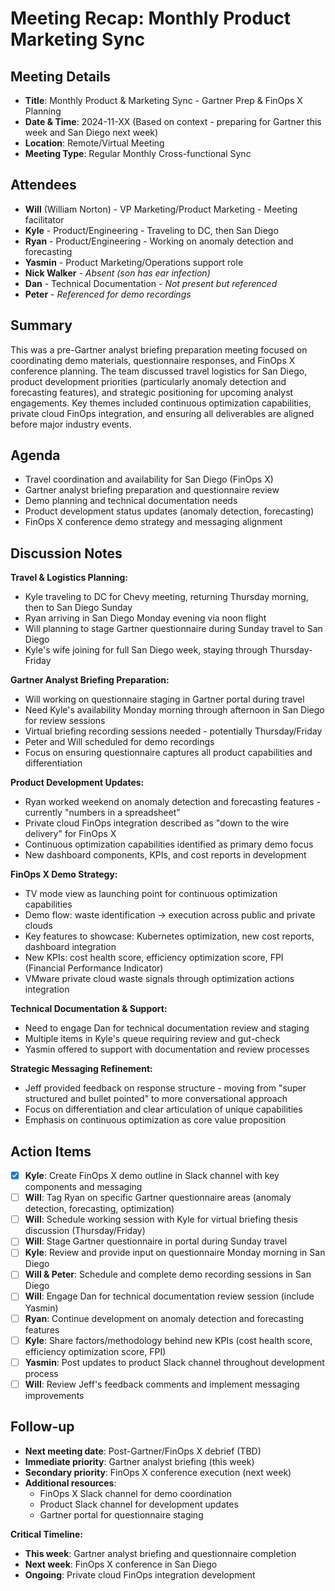 # Meeting Recap: Monthly Product Marketing Sync

## Meeting Details
- **Title**: Monthly Product & Marketing Sync - Gartner Prep & FinOps X Planning
- **Date & Time**: 2024-11-XX (Based on context - preparing for Gartner this week and San Diego next week)
- **Location**: Remote/Virtual Meeting
- **Meeting Type**: Regular Monthly Cross-functional Sync

## Attendees
- **Will** (William Norton) - VP Marketing/Product Marketing - Meeting facilitator
- **Kyle** - Product/Engineering - Traveling to DC, then San Diego
- **Ryan** - Product/Engineering - Working on anomaly detection and forecasting
- **Yasmin** - Product Marketing/Operations support role
- **Nick Walker** - _Absent (son has ear infection)_
- **Dan** - Technical Documentation - _Not present but referenced_
- **Peter** - _Referenced for demo recordings_

## Summary
This was a pre-Gartner analyst briefing preparation meeting focused on coordinating demo materials, questionnaire responses, and FinOps X conference planning. The team discussed travel logistics for San Diego, product development priorities (particularly anomaly detection and forecasting features), and strategic positioning for upcoming analyst engagements. Key themes included continuous optimization capabilities, private cloud FinOps integration, and ensuring all deliverables are aligned before major industry events.

## Agenda
- Travel coordination and availability for San Diego (FinOps X)
- Gartner analyst briefing preparation and questionnaire review
- Demo planning and technical documentation needs
- Product development status updates (anomaly detection, forecasting)
- FinOps X conference demo strategy and messaging alignment

## Discussion Notes

**Travel & Logistics Planning:**
- Kyle traveling to DC for Chevy meeting, returning Thursday morning, then to San Diego Sunday
- Ryan arriving in San Diego Monday evening via noon flight
- Will planning to stage Gartner questionnaire during Sunday travel to San Diego
- Kyle's wife joining for full San Diego week, staying through Thursday-Friday

**Gartner Analyst Briefing Preparation:**
- Will working on questionnaire staging in Gartner portal during travel
- Need Kyle's availability Monday morning through afternoon in San Diego for review sessions
- Virtual briefing recording sessions needed - potentially Thursday/Friday
- Peter and Will scheduled for demo recordings
- Focus on ensuring questionnaire captures all product capabilities and differentiation

**Product Development Updates:**
- Ryan worked weekend on anomaly detection and forecasting features - currently "numbers in a spreadsheet"
- Private cloud FinOps integration described as "down to the wire delivery" for FinOps X
- Continuous optimization capabilities identified as primary demo focus
- New dashboard components, KPIs, and cost reports in development

**FinOps X Demo Strategy:**
- TV mode view as launching point for continuous optimization capabilities
- Demo flow: waste identification → execution across public and private clouds
- Key features to showcase: Kubernetes optimization, new cost reports, dashboard integration
- New KPIs: cost health score, efficiency optimization score, FPI (Financial Performance Indicator)
- VMware private cloud waste signals through optimization actions integration

**Technical Documentation & Support:**
- Need to engage Dan for technical documentation review and staging
- Multiple items in Kyle's queue requiring review and gut-check
- Yasmin offered to support with documentation and review processes

**Strategic Messaging Refinement:**
- Jeff provided feedback on response structure - moving from "super structured and bullet pointed" to more conversational approach
- Focus on differentiation and clear articulation of unique capabilities
- Emphasis on continuous optimization as core value proposition

## Action Items
- [x] **Kyle**: Create FinOps X demo outline in Slack channel with key components and messaging
- [ ] **Will**: Tag Ryan on specific Gartner questionnaire areas (anomaly detection, forecasting, optimization)
- [ ] **Will**: Schedule working session with Kyle for virtual briefing thesis discussion (Thursday/Friday)
- [ ] **Will**: Stage Gartner questionnaire in portal during Sunday travel
- [ ] **Kyle**: Review and provide input on questionnaire Monday morning in San Diego
- [ ] **Will & Peter**: Schedule and complete demo recording sessions in San Diego
- [ ] **Will**: Engage Dan for technical documentation review session (include Yasmin)
- [ ] **Ryan**: Continue development on anomaly detection and forecasting features
- [ ] **Kyle**: Share factors/methodology behind new KPIs (cost health score, efficiency optimization score, FPI)
- [ ] **Yasmin**: Post updates to product Slack channel throughout development process
- [ ] **Will**: Review Jeff's feedback comments and implement messaging improvements

## Follow-up
- **Next meeting date**: Post-Gartner/FinOps X debrief (TBD)
- **Immediate priority**: Gartner analyst briefing (this week)
- **Secondary priority**: FinOps X conference execution (next week)
- **Additional resources**:
    - FinOps X Slack channel for demo coordination
    - Product Slack channel for development updates
    - Gartner portal for questionnaire staging

**Critical Timeline:**
- **This week**: Gartner analyst briefing and questionnaire completion
- **Next week**: FinOps X conference in San Diego
- **Ongoing**: Private cloud FinOps integration development